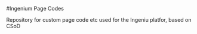 #Ingenium Page Codes

Repository for custom page code etc used for the Ingeniu platfor, based on CSoD

